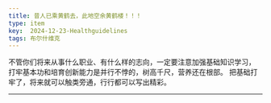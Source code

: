 ```yaml
---
title: 昔人已乘黄鹤去，此地空余黄鹤楼！！！
type: item
key:  2024-12-23-Healthguidelines
tags: 布尔什维克
---
```


  不管你们将来从事什么职业、有什么样的志向，一定要注意加强基础知识学习，
  打牢基本功和培育创新能力是并行不悖的，树高千尺，营养还在根部。
  把基础打牢了，将来就可以触类旁通，行行都可以写出精彩。
  
---
